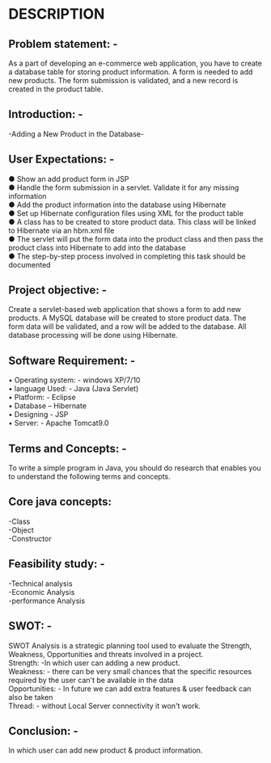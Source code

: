 # DESCRIPTION
## Problem statement: -
As a part of developing an e-commerce web application, you have to create a database table for storing product information. A form is needed to add new products. The form submission is validated, and a new record is created in the product table.

## Introduction: -
-Adding a New Product in the Database-
## User Expectations: -
●    Show an add product form in JSP  
●    Handle the form submission in a servlet. Validate it for any missing information  
●    Add the product information into the database using Hibernate  
●    Set up Hibernate configuration files using XML for the product table  
●    A class has to be created to store product data. This class will be linked to Hibernate via an hbm.xml file  
●    The servlet will put the form data into the product class and then pass the product class into Hibernate to add into the   database  
●    The step-by-step process involved in completing this task should be documented  


## Project objective: -
Create a servlet-based web application that shows a form to add new products. A MySQL database will be created to store product data. The form data will be validated, and a row will be added to the database. All database processing will be done using Hibernate.

## Software Requirement: -
•	Operating system: - windows XP/7/10  
•	language Used: - Java (Java Servlet)  
•	Platform: - Eclipse  
•	Database – Hibernate  
•	Designing - JSP  
•	Server: - Apache Tomcat9.0  

## Terms and Concepts: - 
To write a simple program in Java, you should do research that enables you to understand the following terms and concepts.

## Core java concepts:
 -Class     
-Object   
-Constructor  
## Feasibility study: -
-Technical analysis  
-Economic Analysis  
-performance Analysis  

## SWOT: -
SWOT Analysis is a strategic planning tool used to evaluate the Strength, Weakness, Opportunities and threats involved in a project.  
Strength: -In which user can adding a new product.  
Weakness: - there can be very small chances that the specific resources required by the user can't be available in the data  
Opportunities: - In future we can add extra features & user feedback can also be taken   
Thread: - without Local Server connectivity it won't work.  

## Conclusion: -
In which user can add new product & product information.

